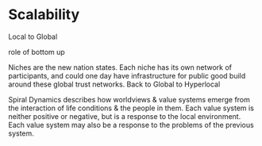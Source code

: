 # Scalability

Local to Global&#x20;

role of bottom up

Niches are the new nation states.  Each niche has its own network of participants, and could one day have infrastructure for public good build around these global trust networks. Back to Global to Hyperlocal

Spiral Dynamics describes how worldviews & value systems emerge from the interaction of life conditions & the people in them.  Each value system is neither positive or negative, but is a response to the local environment.  Each value system may also be a response to the problems of the previous system.
